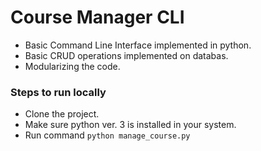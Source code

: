 # Course Manager CLI

- Basic Command Line Interface implemented in python.
- Basic CRUD operations implemented on databas.
- Modularizing the code.

### Steps to run locally
- Clone the project.
- Make sure python ver. 3 is installed in your system.
- Run command `python manage_course.py`
